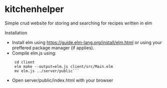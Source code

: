 # kitchenhelper
Simple crud website for storing and searching for recipes written in elm

Installation

- Install elm using https://guide.elm-lang.org/install/elm.html or using your preffered package manager (if applies).
- Compile elm.js using:
  ```
   cd client
   elm make --output=elm.js client/src/Main.elm
   mv elm.js ../server/public```
- Open server/public/index.html with your browser

